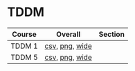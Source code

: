 # TDDM

| Course | Overall | Section |
| ------ | ------- | ------- |
| TDDM 1 | [csv](https://github.com/UCSD-Historical-Enrollment-Data/2022Fall/blob/main/overall/TDDM%201.csv), [png](https://raw.githubusercontent.com/UCSD-Historical-Enrollment-Data/2022Fall/main/plot_overall/TDDM%201.png), [wide](https://raw.githubusercontent.com/UCSD-Historical-Enrollment-Data/2022Fall/main/plot_overall_wide/TDDM%201.png) |  |
| TDDM 5 | [csv](https://github.com/UCSD-Historical-Enrollment-Data/2022Fall/blob/main/overall/TDDM%205.csv), [png](https://raw.githubusercontent.com/UCSD-Historical-Enrollment-Data/2022Fall/main/plot_overall/TDDM%205.png), [wide](https://raw.githubusercontent.com/UCSD-Historical-Enrollment-Data/2022Fall/main/plot_overall_wide/TDDM%205.png) |  |
